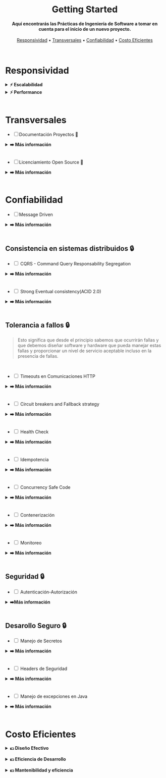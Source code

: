 <h1 align='center'>
<br>
<strong>
Getting Started
</strong>
</h1>

<h4 align='center'>Aquí encontrarás las Prácticas de Ingeniería de Software a tomar en cuenta para el inicio de un nuevo proyecto.</h4>

<p align="center">
<a href="#responsividad">Responsividad</a> •
<a href="#transversales">Transversales</a> •
<a href="#confiabilidad">Confiabilidad</a> •
<a href="#costo-eficientes">Costo Eficientes</a> 
</p>

<br>

# **Responsividad**

<details><summary><strong>⚡️ Escalabilidad</strong></summary>

- <input type="checkbox"> Horizontal Pod Autoscaling (Cloud Native)

<details><summary><strong>➡️ Más información</strong></summary>

<p>Esta practica nos permite definir una capacidad variable en computacion cloud native para una aplicación, garantizando la capacidad suficiente para manejar una carga diferente. El enfoque más directo para lograr tal comportamiento es mediante el uso de un HorizontalPodAutoscaler (HPA) para escalar horizontalmente el numero de pods de la arquitectura. </p>

<p>Toda la información la encuentras en: <a href="https://grupobancolombia.visualstudio.com/Vicepresidencia%20Servicios%20de%20Tecnolog%C3%ADa/_wiki/wikis/Vicepresidencia%20Servicios%20de%20Tecnolog%C3%ADa.wiki/1977/HPA-Horizontal-Pod-Autoscaling" target="blank">HPA - Horizontal Pod Autoscaling</a> En la wiki de Azure DevOps.</p>

</details>

<br>

</details>

<details> <summary><strong>⚡️ Performance</strong></summary>

- <input type="checkbox"> Connection pool sizing

<details><summary><strong>➡️ Más información</strong></summary>

<p>Es como se le conoce comúnmente a la cantidad de conexiones abiertas posibles que se pueden establecer desde un servicio de backend hacia una Base de Datos. Es importante una correcta definicion. </p>

<p>Toda la información la encuentras en: <a href="https://grupobancolombia.visualstudio.com/Vicepresidencia%20Servicios%20de%20Tecnolog%C3%ADa/_wiki/wikis/Vicepresidencia%20Servicios%20de%20Tecnolog%C3%ADa.wiki/9493/Connection-pool-sizing" target="blank">Connection pool sizing</a> En la wiki de Azure DevOps.</p>

</details>

<br>

- <input type="checkbox"> Customizacion JVM Performance

<details><summary><strong>➡️ Más información</strong></summary>

<p>Cuando se inicia una aplicación Java se pueden especificar diferentes propiedades para personalizar el ambiente de ejecución.Estas propiedades pueden mejorar el uso de recursos, el performance y los tiempos de carga de la aplicación.</p>

<p>Toda la información la encuentras en: <a href="https://grupobancolombia.visualstudio.com/Vicepresidencia%20Servicios%20de%20Tecnolog%C3%ADa/_wiki/wikis/Vicepresidencia%20Servicios%20de%20Tecnolog%C3%ADa.wiki/1552/Customizacion-JVM-Performance" target="blank">Customizacion JVM Performance</a> En la wiki de Azure DevOps.</p>

</details>

<br>

- <input type="checkbox"> Optimización dependencias Frontend

<details><summary><strong>➡️ Más información</strong></summary>

<p>El correcto uso de recursos es fundamental cuando se habla de software con calidad. Es común en un desarrollo que el seguir buenas prácticas de programación, depuración de dependencias y optimizaciones particulares al framework/lenguaje de construcción se traduzca en el uso razonable y esperado de recursos físicos.</p>

<p>Toda la información la encuentras en: <a href="https://grupobancolombia.visualstudio.com/b267af7c-3233-4ad1-97b3-91083943100d/_apis/git/repositories/1b927269-b4fe-422e-bbb7-6c60f64a9938/Items?path=/Lineamientos-Areas-Transversales-de-TI/Ingenier%C3%ADa-de-Software/Pr%C3%A1cticas-Ingenier%C3%ADa-de-Software/Responsividad/Performance/Performance%3A-package.json&download=false&resolveLfs=true&%24format=octetStream&api-version=5.0-preview.1&sanitize=true&versionDescriptor.version=wikiMaster" target="blank">Optimización dependencias Frontend</a> En la wiki de Azure DevOps.</p>

</details>

<br>

</details>

<br>

# **Transversales**

- <input type="checkbox">Documentación Proyectos 📃

<details><summary><strong>➡️ Más información</strong></summary>

<p>Es importante que los proyectos y las aplicaciones cuenten con la documentación suficiente para tener un entendimiento de la solución. La documentación debería ser relevante y no se debe documentar procesos que se consideren no aporta valor al entendimiento </p>

<p>Toda la información la encuentras en: <a href="https://grupobancolombia.visualstudio.com/Vicepresidencia%20Servicios%20de%20Tecnolog%C3%ADa/_wiki/wikis/Vicepresidencia%20Servicios%20de%20Tecnolog%C3%ADa.wiki?wikiVersion=GBwikiMaster&pagePath=/Lineamientos%20Areas%20Transversales%20de%20TI/Ingenier%C3%ADa%20de%20Software/Pr%C3%A1cticas%20Ingenier%C3%ADa%20de%20Software/Transversales/Documentaci%C3%B3n%20Proyectos" target="blank">Documentación Proyectos</a> En la wiki de Azure DevOps.</p>

</details>

<br>

- <input type="checkbox">Licenciamiento Open Source 📃

<details><summary><strong>➡️ Más información</strong></summary>

<p>Uno de los criterios importantes a la hora de considerar el uso de una librería, framework o código open source es la licencia que tiene asociada. Elegir de manera inadecuada el uso de un código bajo una licencia específica, puede llegar a tener implicaciones legales para la organización </p>

<p>Toda la información la encuentras en: <a href="https://grupobancolombia.visualstudio.com/Vicepresidencia%20Servicios%20de%20Tecnolog%C3%ADa/_wiki/wikis/Vicepresidencia%20Servicios%20de%20Tecnolog%C3%ADa.wiki?wikiVersion=GBwikiMaster&pagePath=/Lineamientos%20Areas%20Transversales%20de%20TI/Ingenier%C3%ADa%20de%20Software/Pr%C3%A1cticas%20Ingenier%C3%ADa%20de%20Software/Transversales/Open%20Source/Licencias" target="blank">Licenciamiento Open Source</a> En la wiki de Azure DevOps.</p>

</details>

<br>

# **Confiabilidad**

- <input type="checkbox">Message Driven 

<details><summary><strong>➡️ Más información</strong></summary>

<p>Cuando hablamos de arquitectura de microservicios, nos referimos en alto nivel a un conjunto de módulos independientes que colaboran para lograr un objetivo de negocio de un alcance mayor. Un sistema reactivo es un sistema distribuido robusto, para lo cual el enfoque de comunicación asíncrona dirigida por mensajes se hace fundamental.</p>

<p>Toda la información la encuentras en: <a href="https://grupobancolombia.visualstudio.com/Vicepresidencia%20Servicios%20de%20Tecnolog%C3%ADa/_wiki/wikis/Vicepresidencia%20Servicios%20de%20Tecnolog%C3%ADa.wiki?wikiVersion=GBwikiMaster&pagePath=/Lineamientos%20Areas%20Transversales%20de%20TI/Ingenier%C3%ADa%20de%20Software/Pr%C3%A1cticas%20Ingenier%C3%ADa%20de%20Software/Confiabilidad/Message%20Driven" target="blank">Message Driven</a> En la wiki de Azure DevOps.</p>

</details>

<br>

## **Consistencia en sistemas distribuidos 🔒**

- <input type="checkbox"> CQRS - Command Query Responsability Segregation

<details><summary><strong>➡️ Más información</strong></summary>

<p>Es un patron arquitectónico en el que tenemos dos subsistemas diferenciados, uno responsable de los comandos, y otro responsable de las consultas, es decir lectura y escritura van por caminos diferentes.</p>

<p>Toda la información la encuentras en: <a href="https://grupobancolombia.visualstudio.com/Vicepresidencia%20Servicios%20de%20Tecnolog%C3%ADa/_wiki/wikis/Vicepresidencia%20Servicios%20de%20Tecnolog%C3%ADa.wiki?wikiVersion=GBwikiMaster&pagePath=/Lineamientos%20Areas%20Transversales%20de%20TI/Ingenier%C3%ADa%20de%20Software/Pr%C3%A1cticas%20Ingenier%C3%ADa%20de%20Software/Confiabilidad/Consistencia%20en%20sistemas%20distribuidos/CQRS%20%E2%80%93%20Command%20Query%20Responsabilty%20Segregation" target="blank">CQRS - Command Query Responsability Segregation</a> En la wiki de Azure DevOps.</p>

</details>

<br>

- <input type="checkbox"> Strong Eventual consistency(ACID 2.0)

<details><summary><strong>➡️ Más información</strong></summary>

<p>ACID es un acrónimo que significa Atomicity, Consistency, Isolation y Durability, características de las bases de datos SQL, y que básicamente garantizan la consistencia y la disponibilidad pero que no son fácilmente distribuibles o tolerantes al particionamiento como se indica en el teorema CAP.</p>

<p>Toda la información la encuentras en: <a href="https://grupobancolombia.visualstudio.com/Vicepresidencia%20Servicios%20de%20Tecnolog%C3%ADa/_wiki/wikis/Vicepresidencia%20Servicios%20de%20Tecnolog%C3%ADa.wiki?wikiVersion=GBwikiMaster&pagePath=/Lineamientos%20Areas%20Transversales%20de%20TI/Ingenier%C3%ADa%20de%20Software/Pr%C3%A1cticas%20Ingenier%C3%ADa%20de%20Software/Confiabilidad/Consistencia%20en%20sistemas%20distribuidos/Strong%20Eventual%20Consistency%20(ACID%202.0)" target="blank">Strong Eventual consistency(ACID 2.0)</a> En la wiki de Azure DevOps.</p>

</details>

<br>

## **Tolerancia a fallos 🔒**

>Esto significa que desde el principio sabemos que ocurrirán fallas y que debemos diseñar software y hardware que pueda manejar estas fallas y proporcionar un nivel de servicio aceptable incluso en la presencia de fallas.

<br>

- <input type="checkbox"> Timeouts en Comunicaciones HTTP

<details><summary><strong>➡️ Más información</strong></summary>

<p>Mientras construimos u operamos aplicaciones que se comuniquen con otros recursos via HTTP, seguramente hemos encontrado errores como los siguientes:Connect timeout y Response timeout.</p>
<p>Cualquiera de estas dos operaciones tardaron mas de lo esperado, y el llamado fue descartado por el cliente HTTP. Este resultado es conocido como "Timeout".</p>

<p>Toda la información la encuentras en: <a href="https://grupobancolombia.visualstudio.com/Vicepresidencia%20Servicios%20de%20Tecnolog%C3%ADa/_wiki/wikis/Vicepresidencia%20Servicios%20de%20Tecnolog%C3%ADa.wiki?wikiVersion=GBwikiMaster&pagePath=/Lineamientos%20Areas%20Transversales%20de%20TI/Ingenier%C3%ADa%20de%20Software/Pr%C3%A1cticas%20Ingenier%C3%ADa%20de%20Software/Confiabilidad/Tolerancia%20a%20fallos/Timeouts%20en%20Comunicaciones%20HTTP" target="blank">Timeouts en Comunicaciones HTTP</a> En la wiki de Azure DevOps.</p>

</details>

<br>

- <input type="checkbox"> Circuit breakers and Fallback strategy

<details><summary><strong>➡️ Más información</strong></summary>

<p>Existen fallas que pueden tener una afectacion alta en dónde se ven implicados servicios de alta demanda. Si es uno de estos casos puede que reintentar implique un bloqueo en la petición y al hacer muchas peticiones se tengan muchas conexiones concurrentes abiertas bloqueadas esperando una respuesta que muy probablemente va a fallar lanzando un timeout.Allí es dónde aparece el concepto Circuit Breaker.</p>

<p>Toda la información la encuentras en: <a href="https://grupobancolombia.visualstudio.com/Vicepresidencia%20Servicios%20de%20Tecnolog%C3%ADa/_wiki/wikis/Vicepresidencia%20Servicios%20de%20Tecnolog%C3%ADa.wiki?wikiVersion=GBwikiMaster&pagePath=/Lineamientos%20Areas%20Transversales%20de%20TI/Ingenier%C3%ADa%20de%20Software/Pr%C3%A1cticas%20Ingenier%C3%ADa%20de%20Software/Confiabilidad/Tolerancia%20a%20fallos/Circuit%20breakers%20and%20Fallback%20strategy" target="blank">Circuit breakers and Fallback strategy</a> En la wiki de Azure DevOps.</p>

</details>

<br>

- <input type="checkbox"> Health Check

<details><summary><strong>➡️ Más información</strong></summary>

<p>El monitoreo es una práctica fundamental para conocer el estado de salud de los servicios y tomar acciones tempranas con el fin de ofrecer una alta disponibilidad.</p>

<p>Toda la información la encuentras en: <a href="https://grupobancolombia.visualstudio.com/Vicepresidencia%20Servicios%20de%20Tecnolog%C3%ADa/_wiki/wikis/Vicepresidencia%20Servicios%20de%20Tecnolog%C3%ADa.wiki?wikiVersion=GBwikiMaster&pagePath=/Lineamientos%20Areas%20Transversales%20de%20TI/Ingenier%C3%ADa%20de%20Software/Pr%C3%A1cticas%20Ingenier%C3%ADa%20de%20Software/Confiabilidad/Tolerancia%20a%20fallos/Health%20Check" target="blank">Health Check</a> En la wiki de Azure DevOps.</p>

</details>

<br>

- <input type="checkbox"> Idempotencia

<details><summary><strong>➡️ Más información</strong></summary>

<p>Es normal que las aplicaciones reintenten de forma automática peticiones fallidas a otros sistemas o que un usuario realice la misma acción ante una situación fallida de una solicitud. Es allí donde la idempotencia toma relevancia.</p>

<p>Toda la información la encuentras en: <a href="https://grupobancolombia.visualstudio.com/Vicepresidencia%20Servicios%20de%20Tecnolog%C3%ADa/_wiki/wikis/Vicepresidencia%20Servicios%20de%20Tecnolog%C3%ADa.wiki?wikiVersion=GBwikiMaster&pagePath=/Lineamientos%20Areas%20Transversales%20de%20TI/Ingenier%C3%ADa%20de%20Software/Pr%C3%A1cticas%20Ingenier%C3%ADa%20de%20Software/Confiabilidad/Tolerancia%20a%20fallos/Idempotencia" target="blank">Idempotencia</a> En la wiki de Azure DevOps.</p>

</details>

<br>

- <input type="checkbox"> Concurrency Safe Code

<details><summary><strong>➡️ Más información</strong></summary>

<p>Los hilos son una característica ineludible del lenguaje Java, y pueden simplificar el desarrollo de sistemas complejos convirtiendo el complicado código asíncrono en un código de línea recta más simple. La programación concurrente es más difícil que la de un solo hilo, porque más cosas pueden salir mal, y los fallos pueden ser difíciles de reproducir. El objetivo de este documento, es conocer en detalle las diferentes tecnicas para ayudarle a escribir programas concurrentes claros, correctos y bien documentados.</p>

<p>Toda la información la encuentras en: <a href="https://grupobancolombia.visualstudio.com/Vicepresidencia%20Servicios%20de%20Tecnolog%C3%ADa/_wiki/wikis/Vicepresidencia%20Servicios%20de%20Tecnolog%C3%ADa.wiki?wikiVersion=GBwikiMaster&pagePath=/Lineamientos%20Areas%20Transversales%20de%20TI/Ingenier%C3%ADa%20de%20Software/Pr%C3%A1cticas%20Ingenier%C3%ADa%20de%20Software/Confiabilidad/Tolerancia%20a%20fallos/Concurrency%20Safe%20Code%E2%80%8B" target="blank">Concurrency Safe Code</a> En la wiki de Azure DevOps.</p>

</details>

<br>

- <input type="checkbox"> Contenerización

<details><summary><strong>➡️ Más información</strong></summary>

    <p>Es la practica de desarrollar, envíar y ejecuten aplicaciones distribuidas.</p>

    <p>Toda la información la encuentras en: <a href="https://grupobancolombia.visualstudio.com/Vicepresidencia%20Servicios%20de%20Tecnolog%C3%ADa/_wiki/wikis/Vicepresidencia%20Servicios%20de%20Tecnolog%C3%ADa.wiki?wikiVersion=GBwikiMaster&pagePath=/Lineamientos%20Areas%20Transversales%20de%20TI/Ingenier%C3%ADa%20de%20Software/Pr%C3%A1cticas%20Ingenier%C3%ADa%20de%20Software/Confiabilidad/Tolerancia%20a%20fallos/Contenerizaci%C3%B3n" target="blank">Contenerización</a> En la wiki de Azure DevOps.</p>

</details>

<br>

- <input type="checkbox"> Monitoreo

<details><summary><strong>➡️ Más información</strong></summary>

    <p> Los sistemas de trazabilidad y observabilidad ayudan a verificar que los desarrollos estén refinados y funcionando de forma correcta. Además, ayuda a los analistas a comprender algún comportamiento de la plataforma extraño y garantizar que no exista ningún método fallando.</p>

    <p>Toda la información la encuentras en: <a href="https://grupobancolombia.visualstudio.com/Vicepresidencia%20Servicios%20de%20Tecnolog%C3%ADa/_wiki/wikis/Vicepresidencia%20Servicios%20de%20Tecnolog%C3%ADa.wiki?wikiVersion=GBwikiMaster&pagePath=/Lineamientos%20Areas%20Transversales%20de%20TI/Ingenier%C3%ADa%20de%20Software/Pr%C3%A1cticas%20Ingenier%C3%ADa%20de%20Software/Confiabilidad/Tolerancia%20a%20fallos/Monitoreo" target="blank">Monitoreo</a> En la wiki de Azure DevOps.</p>

</details>

<br>

## **Seguridad 🔒**

- <input type="checkbox"> Autenticación-Autorización

<details><summary><strong>➡️Más información</strong></summary>

<p> Se debe tener un modelo seguro para autenticar y autorizar los usuarios en nuestras soluciones.</p>

<p>Toda la información la encuentras en: <a href="https://grupobancolombia.visualstudio.com/Vicepresidencia%20Servicios%20de%20Tecnolog%C3%ADa/_wiki/wikis/Vicepresidencia%20Servicios%20de%20Tecnolog%C3%ADa.wiki?wikiVersion=GBwikiMaster&pagePath=/Lineamientos%20Areas%20Transversales%20de%20TI/Ingenier%C3%ADa%20de%20Software/Pr%C3%A1cticas%20Ingenier%C3%ADa%20de%20Software/Confiabilidad/Seguridad/Autenticaci%C3%B3n%20%252D%20Autorizaci%C3%B3n" target="blank">utenticación-Autorización</a> En la wiki de Azure DevOps.</p>

</details>

<br>

## **Desarollo Seguro 🔒**

- <input type="checkbox"> Manejo de Secretos

<details><summary><strong>➡️ Más información</strong></summary>

<p> La administración y acceso a secretos tales como credenciales de acceso, llaves RSA y otro conjunto de información sensible debe ser realizada bajo un esquema seguro y fácil, que le permitan a las aplicaciones y administradores acceder y modificar dicha información de manera oportuna</p>

<p>Toda la información la encuentras en: <a href="https://grupobancolombia.visualstudio.com/Vicepresidencia%20Servicios%20de%20Tecnolog%C3%ADa/_wiki/wikis/Vicepresidencia%20Servicios%20de%20Tecnolog%C3%ADa.wiki?wikiVersion=GBwikiMaster&pagePath=/Lineamientos%20Areas%20Transversales%20de%20TI/Ingenier%C3%ADa%20de%20Software/Pr%C3%A1cticas%20Ingenier%C3%ADa%20de%20Software/Confiabilidad/Seguridad/Desarrollo%20seguro/Instructivo%20%252D%20Secretos" target="blank">Manejo de Secretos</a> En la wiki de Azure DevOps.</p>

</details>

<br>

- <input type="checkbox"> Headers de Seguridad

<details><summary><strong>➡️ Más información</strong></summary>

<p> Estos son los headers de seguridad que los proyectos deberán implementar en sus soluciones tecnológicas, de tal manera que se mitiguen problemas de seguridad ya identificados. A continuación podrá encontrar un listado y explicación de qué headers deberá implementar y a qué niveles, e igualmente se listarán otros headers que nunca deberá emitir en una respuesta.</p>

<p>Toda la información la encuentras en: <a href="https://grupobancolombia.visualstudio.com/Vicepresidencia%20Servicios%20de%20Tecnolog%C3%ADa/_wiki/wikis/Vicepresidencia%20Servicios%20de%20Tecnolog%C3%ADa.wiki?wikiVersion=GBwikiMaster&pagePath=/Lineamientos%20Areas%20Transversales%20de%20TI/Ingenier%C3%ADa%20de%20Software/Pr%C3%A1cticas%20Ingenier%C3%ADa%20de%20Software/Confiabilidad/Seguridad/Desarrollo%20seguro/Headers%20de%20Seguridad" target="blank">Headers de Seguridad</a> En la wiki de Azure DevOps.</p>

</details>

<br>

- <input type="checkbox" value=""> Manejo de excepciones en Java

<details><summary><strong>➡️ Más información</strong></summary>

<p> el Correcto manejo de las excepciones es necesario para controlar los efectos no deseados y procesarlos de forma adecuada.</p>

<p>Toda la información la encuentras en: <a href="https://grupobancolombia.visualstudio.com/Vicepresidencia%20Servicios%20de%20Tecnolog%C3%ADa/_wiki/wikis/Vicepresidencia%20Servicios%20de%20Tecnolog%C3%ADa.wiki?wikiVersion=GBwikiMaster&pagePath=/Lineamientos%20Areas%20Transversales%20de%20TI/Ingenier%C3%ADa%20de%20Software/Pr%C3%A1cticas%20Ingenier%C3%ADa%20de%20Software/Confiabilidad/Seguridad/Desarrollo%20seguro/Buenas%20pr%C3%A1cticas%20para%20manejo%20excepciones%20en%20Java" target="blank">Manejo de excepciones en Java</a> En la wiki de Azure DevOps.</p>

</details>

<br>

# **Costo Eficientes**

<details><summary><strong>💵 Diseño Efectivo</strong></summary>

- <input type="checkbox"> Haz tu propio DDD e Event Stoarming

<details><summary><strong>➡️ Más información</strong></summary>

<p> Hemos habilitado en Ingeniería de Software los insumos fundamentales para que así los equipos tengan completa autonomía en la etapa de Diseño Aplicativo y así puedan acelerar aun más el proceso de desarrollo. A continuación los dejamos a su disposición:</p>

<p>Toda la información la encuentras en: <a href="https://grupobancolombia.visualstudio.com/Vicepresidencia%20Servicios%20de%20Tecnolog%C3%ADa/_wiki/wikis/Vicepresidencia%20Servicios%20de%20Tecnolog%C3%ADa.wiki?wikiVersion=GBwikiMaster&pagePath=/Lineamientos%20Areas%20Transversales%20de%20TI/Ingenier%C3%ADa%20de%20Software/Pr%C3%A1cticas%20Ingenier%C3%ADa%20de%20Software/Confiabilidad/Seguridad/Desarrollo%20seguro/Buenas%20pr%C3%A1cticas%20para%20manejo%20excepciones%20en%20Java" target="blank">Haz tu propio DDD e Event Stoarming</a> En la wiki de Azure DevOps.</p>

</details>

<br>

</details>

<br>

<details> <summary><strong>💵 Eficiencia de Desarrollo</strong></summary>

- <input type="checkbox"> Sistema de diseño

<details><summary><strong>➡️ Más información</strong></summary>

<p> Un sistema de diseño es un conjunto de componentes visuales que se pueden reutilizar en diferentes combinaciones, permitiendo escalar fácilmente el diseño de una interfaz digital. Este permite generar piezas de desarrollo front end, que aceleran la creación de experiencias digitales (web, aplicaciones, etc), pero manteniendo nuestro estándar de diseño entre todas ellas.</p>

<p>Toda la información la encuentras en: <a href="https://grupobancolombia.visualstudio.com/Vicepresidencia%20Servicios%20de%20Tecnolog%C3%ADa/_wiki/wikis/Vicepresidencia%20Servicios%20de%20Tecnolog%C3%ADa.wiki?wikiVersion=GBwikiMaster&pagePath=/Lineamientos%20Areas%20Transversales%20de%20TI/Ingenier%C3%ADa%20de%20Software/Pr%C3%A1cticas%20Ingenier%C3%ADa%20de%20Software/Costo%20Eficientes/Eficiencia%20Desarrollo/Sistema%20de%20dise%C3%B1o" target="blank">Sistema de diseño</a> En la wiki de Azure DevOps.</p>

</details>

<br>

- <input type="checkbox"> Feautre Flags

<details><summary><strong>➡️ Más información</strong></summary>

<p>  Es una técnica muy utilizada por las nuevas arquitecturas y modelos de despliegue que requieren liberación de características de una manera rápida y segura de cara a la experiencia de los usuarios, permitiendo habilitar o deshabilitar características en producción sin necesidad de realizar redespliegues a todos los usuarios o segmentos específicos de usuarios, favorece la práctica de Trunk Based Development, así como las variaciones en caliente de las características en los dispositivos móviles donde es complejo lograr una actualización masiva de todos los usuarios.</p>

<p>Toda la información la encuentras en: <a href="https://grupobancolombia.visualstudio.com/Vicepresidencia%20Servicios%20de%20Tecnolog%C3%ADa/_wiki/wikis/Vicepresidencia%20Servicios%20de%20Tecnolog%C3%ADa.wiki?wikiVersion=GBwikiMaster&pagePath=/Lineamientos%20Areas%20Transversales%20de%20TI/Ingenier%C3%ADa%20de%20Software/Pr%C3%A1cticas%20Ingenier%C3%ADa%20de%20Software/Costo%20Eficientes/Eficiencia%20Desarrollo/Feature%20Flags" target="blank">Feature Flags</a> En la wiki de Azure DevOps.</p>

</details>

<br>

</details>

<br>

<details> <summary><strong>💵 Mantenibilidad y eficiencia</strong></summary>

- <input type="checkbox"> Tamaño, Clases y Funciones

<details><summary><strong>➡️ Más información</strong></summary>

<p>  Las clases deben tener una responsabilidad concreta y un tamaño reducido, si se abusa de este tamaño la clase tiende a tener más responsabilidades de lo debido.</p>

<p>Toda la información la encuentras en: <a href="https://grupobancolombia.visualstudio.com/Vicepresidencia%20Servicios%20de%20Tecnolog%C3%ADa/_wiki/wikis/Vicepresidencia%20Servicios%20de%20Tecnolog%C3%ADa.wiki?wikiVersion=GBwikiMaster&pagePath=/Lineamientos%20Areas%20Transversales%20de%20TI/Ingenier%C3%ADa%20de%20Software/Pr%C3%A1cticas%20Ingenier%C3%ADa%20de%20Software/Costo%20Eficientes/Mantenibilidad%20y%20eficiencia/Tama%C3%B1o%20Clases%20y%20Funciones" target="blank">Tamaño, Clases y Funciones</a> En la wiki de Azure DevOps.</p>

</details>

<br>

- <input type="checkbox"> Complejidad Ciclomática

<details><summary><strong>➡️ Más información</strong></summary>

<p>La complejidad ciclomática ideal para los métodos desarrollados por los analistas del banco no debería superar el umbral de 7, sin embargo para métodos que lo ameriten pueden elevar su complejidad hasta un máximo de 10.</p>

<p>Toda la información la encuentras en: <a href="https://grupobancolombia.visualstudio.com/Vicepresidencia%20Servicios%20de%20Tecnolog%C3%ADa/_wiki/wikis/Vicepresidencia%20Servicios%20de%20Tecnolog%C3%ADa.wiki?wikiVersion=GBwikiMaster&pagePath=/Lineamientos%20Areas%20Transversales%20de%20TI/Ingenier%C3%ADa%20de%20Software/Pr%C3%A1cticas%20Ingenier%C3%ADa%20de%20Software/Costo%20Eficientes/Mantenibilidad%20y%20eficiencia/Tama%C3%B1o%20Clases%20y%20Funciones" target="blank">Complejidad Ciclomática</a> En la wiki de Azure DevOps.</p>

</details>

<br>

- <input type="checkbox"> Code Style

<details><summary><strong>➡️ Más información</strong></summary>

<p> El estilo está relacionado con el aspecto del código, codificar con un estilo adecuado aumenta la legibilidad, ayuda a detectar errores y disminuye la cantidad de esfuerzo en el estudio del código cuando requiere ser sometido a una refactorización. La intención de este documento es proporcionar un conjunto de convenciones que permitan unificar el estilo utilizado para la codificación, aumentando la legibilidad, la mantenibilidad y extensibilidad del código.</p>

<p>Toda la información la encuentras en: <a href="https://grupobancolombia.visualstudio.com/Vicepresidencia%20Servicios%20de%20Tecnolog%C3%ADa/_wiki/wikis/Vicepresidencia%20Servicios%20de%20Tecnolog%C3%ADa.wiki?wikiVersion=GBwikiMaster&pagePath=/Lineamientos%20Areas%20Transversales%20de%20TI/Ingenier%C3%ADa%20de%20Software/Pr%C3%A1cticas%20Ingenier%C3%ADa%20de%20Software/Costo%20Eficientes/Mantenibilidad%20y%20eficiencia/Code%20Style" target="blank">Code Style</a> En la wiki de Azure DevOps.</p>

</details>

<br>

- <input type="checkbox">Clean Architecture Arquitectura Limpia

<details><summary><strong>➡️ Más información</strong></summary>

<p>Con el fin de garantizar la confiabilidad, resiliencia y una evolución sostenible de los sistemas de software es necesario seguir ciertos principios básicos en su diseño, concepción y construcción, algunos principios pueden tener variaciones según la naturaleza del sistema o la priorización de los atributos de calidad.</p>

<p>Toda la información la encuentras en: <a href="https://grupobancolombia.visualstudio.com/Vicepresidencia%20Servicios%20de%20Tecnolog%C3%ADa/_wiki/wikis/Vicepresidencia%20Servicios%20de%20Tecnolog%C3%ADa.wiki?wikiVersion=GBwikiMaster&pagePath=/Lineamientos%20Areas%20Transversales%20de%20TI/Ingenier%C3%ADa%20de%20Software/Pr%C3%A1cticas%20Ingenier%C3%ADa%20de%20Software/Costo%20Eficientes/Mantenibilidad%20y%20eficiencia/Clean%20Architecture%20%252D%20Arquitectura%20limpia" target="blank">Clean Architecture Arquitectura Limpia</a> En la wiki de Azure DevOps.</p>

</details>

<br>

- <input type="checkbox"> Constant Code Reviews

<details><summary><strong>➡️ Más información</strong></summary>

<p>En nuestras practicas de desarrollo de software, es necesario implementar estrategias para mejorar la calidad del código. Los programadores tienen diferentes niveles de experiencia en el desarrollo y los estándares en los lenguajes de programación pueden cambiar por lo que debemos realizar una constante revisión de código.</p>

<p>Toda la información la encuentras en: <a href="https://grupobancolombia.visualstudio.com/Vicepresidencia%20Servicios%20de%20Tecnolog%C3%ADa/_wiki/wikis/Vicepresidencia%20Servicios%20de%20Tecnolog%C3%ADa.wiki?wikiVersion=GBwikiMaster&pagePath=/Lineamientos%20Areas%20Transversales%20de%20TI/Ingenier%C3%ADa%20de%20Software/Pr%C3%A1cticas%20Ingenier%C3%ADa%20de%20Software/Costo%20Eficientes/Mantenibilidad%20y%20eficiencia/Constant%20Code%20Reviews%E2%80%8B" target="blank">Constant Code Reviews</a> En la wiki de Azure DevOps.</p>

</details>

<br>

- <input type="checkbox"> Acomplamiento y Cohesion de Componentes

<details><summary><strong>➡️ Más información</strong></summary>

<p>Para determinar la correcta granularidad de los paquetes de una aplicación existen unos principios en los cuales podemos apoyarnos. Al hablar del correcto empaquetamiento de clases y artefactos de software estamos hablando de la correcta segregación de funciones del aplicativo, preparándonos para el crecimiento del mismo de una forma controlada y organizada</p>

<p>Toda la información la encuentras en: <a href="https://grupobancolombia.visualstudio.com/Vicepresidencia%20Servicios%20de%20Tecnolog%C3%ADa/_wiki/wikis/Vicepresidencia%20Servicios%20de%20Tecnolog%C3%ADa.wiki?wikiVersion=GBwikiMaster&pagePath=/Lineamientos%20Areas%20Transversales%20de%20TI/Ingenier%C3%ADa%20de%20Software/Pr%C3%A1cticas%20Ingenier%C3%ADa%20de%20Software/Costo%20Eficientes/Mantenibilidad%20y%20eficiencia/Acoplamiento%20y%20Cohesi%C3%B3n%20de%20Componentes" target="blank">Acomplamiento y Cohesion de Componentes</a> En la wiki de Azure DevOps.</p>

</details>

<br>

- <input type="checkbox"> Estrategias de despliegue

<details><summary><strong>➡️ Más información</strong></summary>

<p>El proceso de implementación de software es fundamental en el mundo Cloud Native, ya que es el mecanismo por el cual se envían nuevos desarrollos, módulos, parches y actualizaciones a los usuarios finales. La finalidad de las estrategias de despliegue es permitir el despliegue de aplicaciones, garantizando que el usuario final no experimente inactividad e indisponibilidad mientras navega por los aplicativos.</p>

<p>Toda la información la encuentras en: <a href="https://grupobancolombia.visualstudio.com/Vicepresidencia%20Servicios%20de%20Tecnolog%C3%ADa/_wiki/wikis/Vicepresidencia%20Servicios%20de%20Tecnolog%C3%ADa.wiki?wikiVersion=GBwikiMaster&pagePath=/Lineamientos%20Areas%20Transversales%20de%20TI/Ingenier%C3%ADa%20de%20Software/Pr%C3%A1cticas%20Ingenier%C3%ADa%20de%20Software/Costo%20Eficientes/Mantenibilidad%20y%20eficiencia/Estrategias%20de%20despliegue" target="blank">Estrategias de despliegue</a> En la wiki de Azure DevOps.</p>

</details>

<br>

- <input type="checkbox"> Event Stream Processing

<details><summary><strong>➡️ Más información</strong></summary>

<p>Es el continuo flujo de datos generados por una o múltiples fuentes de información, cuya información puede ser almacenada, procesada y analizada a medida que se va generando en tiempo real</p>

<p>Toda la información la encuentras en: <a href="https://grupobancolombia.visualstudio.com/Vicepresidencia%20Servicios%20de%20Tecnolog%C3%ADa/_wiki/wikis/Vicepresidencia%20Servicios%20de%20Tecnolog%C3%ADa.wiki?wikiVersion=GBwikiMaster&pagePath=/Lineamientos%20Areas%20Transversales%20de%20TI/Ingenier%C3%ADa%20de%20Software/Pr%C3%A1cticas%20Ingenier%C3%ADa%20de%20Software/Costo%20Eficientes/Mantenibilidad%20y%20eficiencia/Event%20Stream%20Processing" target="blank">Event Stream Processing</a> En la wiki de Azure DevOps.</p>

</details>

<br>

- <input type="checkbox"> Diseño de APIs

<details><summary><strong>➡️ Más información</strong></summary>

<p>Al igual que las APIs internas y las APIs públicas, las APIs internas de aplicación deben seguir un estándar para ser diseñadas y documentadas.</p>

<p>Toda la información la encuentras en: <a href="https://grupobancolombia.visualstudio.com/Vicepresidencia%20Servicios%20de%20Tecnolog%C3%ADa/_wiki/wikis/Vicepresidencia%20Servicios%20de%20Tecnolog%C3%ADa.wiki?wikiVersion=GBwikiMaster&pagePath=/Lineamientos%20Areas%20Transversales%20de%20TI/Ingenier%C3%ADa%20de%20Software/Pr%C3%A1cticas%20Ingenier%C3%ADa%20de%20Software/Costo%20Eficientes/Mantenibilidad%20y%20eficiencia/Pr%C3%A1ctica%20Dise%C3%B1o%20de%20APIs%20internas" target="blank">Diseño de APIs</a> En la wiki de Azure DevOps.</p>

</details>

<br>

